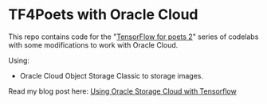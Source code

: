 # TF4Poets with Oracle Cloud

This repo contains code for the "[TensorFlow for poets 2](https://github.com/googlecodelabs/tensorflow-for-poets-2)" series of codelabs with some modifications to work with Oracle Cloud.

Using:

- Oracle Cloud Object Storage Classic to storage images.

Read my blog post here: [Using Oracle Storage Cloud with Tensorflow](http://waslleysouza.com.br/en/2018/05/using-oracle-storage-cloud-with-tensorflow/)
